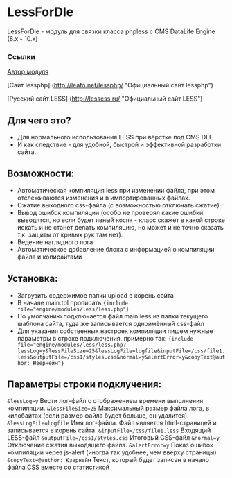 LessForDle
===================

LessForDle - модуль для связки класса phpless с CMS DataLife Engine (8.x - 10.x)


### Ссылки
[Автор модуля](http://pafnuty.name/ "ПафНутиЙ")

[Сайт lessphp] (http://leafo.net/lessphp/ "Официальный сайт lessphp")

[Русский сайт LESS] (http://lesscss.ru/ "Официальный сайт LESS")


Для чего это?
-------------------
* Для нормального использования LESS при вёрстке под CMS DLE
* И как следствие - для удобной, быстрой и эффективной разработки сайта.

Возможности:
-------------------
* Автоматическая компиляция less при изменении файла, при этом отслеживаются изменения и в импортированных файлах.
* Сжатие выходного css-файла (с возможностью отключать сжатие)
* Вывод ошибок компиляции (особо не проверял какие ошибки выводятся, но если будет явный косяк - класс скажет в какой строке искать и не станет делать компиляцию, но может и не точно сказать т.к. защиты от кривых рук там нет).
* Ведение наглядного лога
* Автоматическое добавление блока с информацией о компиляции файла и копирайтами

Установка:
-------------------
* Загрузить содержимое папки upload в корень сайта
* В начале main.tpl прописать `{include file="engine/modules/less/less.php"}`
* По умолчанию подключается файл main.less из папки текущего шаблона сайта, туда же записывается одноимённый css-файл 
* Для указания собственных настроек компиляции пишем нужные параметры в строке подключения, примерно так:
`{include file="engine/modules/less/less.php?lessLog=y&lessFileSize=25&lessLogFile=logfile&inputFile=/css/file1.less&outputFile=/css1/styles.css&normal=y&alertError=y&copyText@author: Юзернейм"}`

Параметры строки подклучения:
-------------------

`&lessLog=y` Вести лог-файл с отображением времени выполнения компиляции.
`&lessFileSize=25` Максимальный размер файла лога, в килобайтах (если размер файла будет больше, он удалится).
`&lessLogFile=logfile` Имя лог-файла. Файл является html-страницей и записывается в корень сайта.
`&inputFile=/css/file1.less` Входящий LESS-файл
`&outputFile=/css1/styles.css` Итоговый CSS-файл
`&normal=y` Отключение сжатия выходящего файла.
`&alertError=y` Показ ошибок компиляции через js-alert (иногда так удобнее, чем вверху страницы)
`&copyText=@author: Юзернейм` Текст, который будет записан в начало файла CSS вместе со статистикой